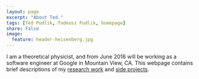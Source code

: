 ```yaml
---
layout: page
excerpt: "About Ted."
tags: [Ted Pudlik, Tadeusz Pudlik, homepage]
share: False
image:
  feature: header-heisenberg.jpg
---
```


I am a theoretical physicist, and from June 2016 will be working as a
software engineer at Google in Mountain View, CA.  This webpage contains brief
descriptions of my [research work](/research) and [side projects](/projects).
